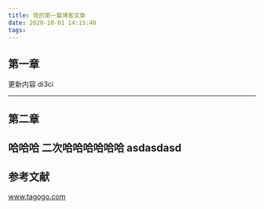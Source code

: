 ```yaml
---
title: 我的第一篇博客文章
date: 2020-10-01 14:15:40
tags:
---
```


## 第一章

更新内容 di3ci

---

## 第二章

哈哈哈
二次哈哈哈哈哈哈
asdasdasd
---

## 参考文献

www.tagogo.com

